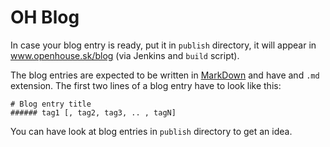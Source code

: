 # OH Blog

In case your blog entry is ready, put it in `publish` directory, it will appear in www.openhouse.sk/blog (via Jenkins and `build` script).

The blog entries are expected to be written in [MarkDown](http://daringfireball.net/projects/markdown/) and have and `.md` extension.
The first two lines of a blog entry have to look like this:

    # Blog entry title
    ###### tag1 [, tag2, tag3, .. , tagN]

You can have look at blog entries in `publish` directory to get an idea.
